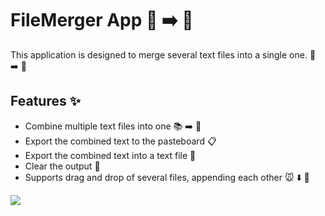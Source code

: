 # FileMerger App :page_facing_up: :arrow_right: :page_with_curl:

This application is designed to merge several text files into a single one. :open_file_folder: :arrow_right: :bookmark_tabs:

## Features :sparkles:

- Combine multiple text files into one :books: :arrow_right: :book:
- Export the combined text to the pasteboard :clipboard:
- Export the combined text into a text file :floppy_disk:
- Clear the output :broom:
- Supports drag and drop of several files, appending each other :mouse: :arrow_down: :file_folder:

![](https://github.com/thegalkin/FileMerger/blob/main/Showcase.gif)

